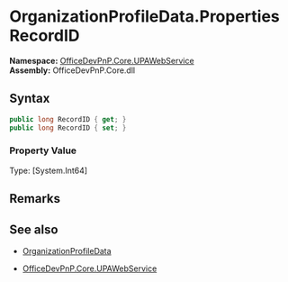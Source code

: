 # OrganizationProfileData.Properties RecordID
  

**Namespace:** [OfficeDevPnP.Core.UPAWebService](OfficeDevPnP.Core.UPAWebService.md)  
**Assembly:** OfficeDevPnP.Core.dll  
## Syntax
```C#
public long RecordID { get; }
public long RecordID { set; }
```

### Property Value
Type: [System.Int64] 

## Remarks 

## See also
- [OrganizationProfileData](OrganizationProfileData.md) 

- [OfficeDevPnP.Core.UPAWebService](OfficeDevPnP.Core.UPAWebService.md)
